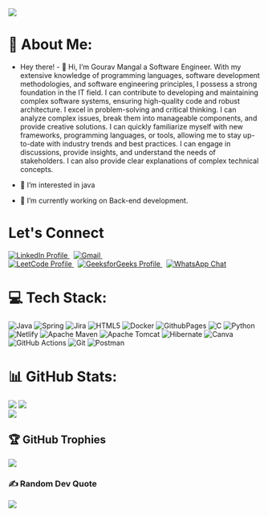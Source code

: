 <a href="https://visitcount.itsvg.in">
  <img src="https://visitcount.itsvg.in/api?id=Gaurav7597&label=Profile%20Views&pretty=false" />
</a>


# 💫 About Me:
- Hey there! - 👋 Hi, I’m Gourav Mangal a Software Engineer. With my extensive knowledge of programming languages, software development methodologies, and software engineering principles, I possess a strong foundation in the IT field. I can contribute to developing and maintaining complex software systems, ensuring high-quality code and robust architecture. I excel in problem-solving and critical thinking. I can analyze complex issues, break them into manageable components, and provide creative solutions. I can quickly familiarize myself with new frameworks, programming languages, or tools, allowing me to stay up-to-date with industry trends and best practices. I can engage in discussions, provide insights, and understand the needs of stakeholders. I can also provide clear explanations of complex technical concepts.

- 👀 I’m interested in java 
- 🌱 I’m currently working on Back-end development.

# Let's Connect
<a href="https://www.linkedin.com/in/gourav7597/" target="_blank">
  <img src="https://img.shields.io/badge/LinkedIn-Profile-blue?logo=linkedin" alt="LinkedIn Profile" />
</a>
&nbsp;
<a href="mailto:Gouravmangal2001@gmail.com" target="_blank">
  <img src="https://img.shields.io/badge/Gmail-Contact-D14836?logo=gmail&logoColor=white" alt="Gmail" />
</a>
&nbsp;
<br>
<a href="https://leetcode.com/u/gouravmangal62/" target="_blank">
  <img src="https://img.shields.io/badge/LeetCode-Profile-orange?logo=leetcode" alt="LeetCode Profile" />
</a>
&nbsp;
<a href="https://auth.geeksforgeeks.org/user/gouravmangal2001" target="_blank">
  <img src="https://img.shields.io/badge/GeeksforGeeks-Profile-brightgreen?logo=geeksforgeeks" alt="GeeksforGeeks Profile" />
</a>
&nbsp;
<a href="https://wa.me/9461312433" target="_blank">
  <img src="https://img.shields.io/badge/WhatsApp-Chat-brightgreen?logo=whatsapp" alt="WhatsApp Chat" />
</a>


# 💻 Tech Stack:
![Java](https://img.shields.io/badge/java-%23ED8B00.svg?style=for-the-badge&logo=openjdk&logoColor=white) ![Spring](https://img.shields.io/badge/spring-%236DB33F.svg?style=for-the-badge&logo=spring&logoColor=white) ![Jira](https://img.shields.io/badge/jira-%230A0FFF.svg?style=for-the-badge&logo=jira&logoColor=white) ![HTML5](https://img.shields.io/badge/html5-%23E34F26.svg?style=for-the-badge&logo=html5&logoColor=white) ![Docker](https://img.shields.io/badge/docker-%230db7ed.svg?style=for-the-badge&logo=docker&logoColor=white) ![GithubPages](https://img.shields.io/badge/github%20pages-121013?style=for-the-badge&logo=github&logoColor=white) ![C](https://img.shields.io/badge/c-%2300599C.svg?style=for-the-badge&logo=c&logoColor=white) ![Python](https://img.shields.io/badge/python-3670A0?style=for-the-badge&logo=python&logoColor=ffdd54) ![Netlify](https://img.shields.io/badge/netlify-%23000000.svg?style=for-the-badge&logo=netlify&logoColor=#00C7B7) ![Apache Maven](https://img.shields.io/badge/Apache%20Maven-C71A36?style=for-the-badge&logo=Apache%20Maven&logoColor=white) ![Apache Tomcat](https://img.shields.io/badge/apache%20tomcat-%23F8DC75.svg?style=for-the-badge&logo=apache-tomcat&logoColor=black) ![Hibernate](https://img.shields.io/badge/Hibernate-59666C?style=for-the-badge&logo=Hibernate&logoColor=white) ![Canva](https://img.shields.io/badge/Canva-%2300C4CC.svg?style=for-the-badge&logo=Canva&logoColor=white) ![GitHub Actions](https://img.shields.io/badge/github%20actions-%232671E5.svg?style=for-the-badge&logo=githubactions&logoColor=white) ![Git](https://img.shields.io/badge/git-%23F05033.svg?style=for-the-badge&logo=git&logoColor=white) ![Postman](https://img.shields.io/badge/Postman-FF6C37?style=for-the-badge&logo=postman&logoColor=white)

# 📊 GitHub Stats:
![](https://github-readme-stats.vercel.app/api?username=Gaurav7597&theme=dark&hide_border=false&include_all_commits=false&count_private=false)
![](https://github-readme-streak-stats.herokuapp.com/?user=Gaurav7597&theme=dark&hide_border=false)<br/>
![](https://github-readme-stats.vercel.app/api/top-langs/?username=Gaurav7597&theme=dark&hide_border=false&include_all_commits=false&count_private=false&layout=compact)

## 🏆 GitHub Trophies
![](https://github-profile-trophy.vercel.app/?username=Gaurav7597&theme=radical&no-frame=false&no-bg=true&margin-w=4)

### ✍️ Random Dev Quote
![](https://quotes-github-readme.vercel.app/api?type=horizontal&theme=light)

<!-- Proudly created with GPRM ( https://gprm.itsvg.in ) -->






  

<!---
Gaurav7597/Gaurav7597 is a ✨ special ✨ repository because its `README.md` (this file) appears on your GitHub profile.
You can click the Preview link to take a look at your changes.
--->


